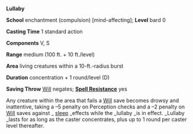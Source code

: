  **Lullaby**

**School** enchantment (compulsion) [mind-affecting]; **Level** bard 0

**Casting Time** 1 standard action

**Components** V, S

**Range** medium (100 ft. + 10 ft./level)

**Area** living creatures within a 10-ft.-radius burst

**Duration** concentration + 1 round/level (D)

**Saving Throw** [Will](../combat#_will) negates; **[Spell Resistance](../glossary#_spell-resistance)** yes

Any creature within the area that fails a [Will](../combat#_will) save becomes drowsy and inattentive, taking a –5 penalty on Perception checks and a –2 penalty on [Will](../combat#_will) saves against _ [sleep](sleep#_sleep) _effects while the _lullaby _is in effect. _Lullaby _lasts for as long as the caster concentrates, plus up to 1 round per caster level thereafter.

